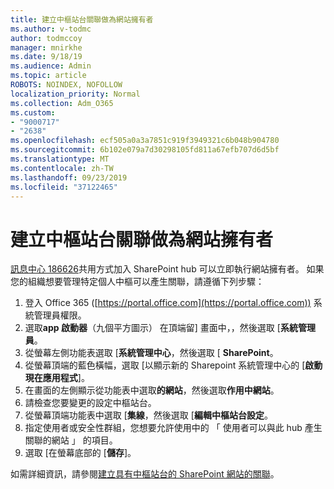 ```yaml
---
title: 建立中樞站台關聯做為網站擁有者
ms.author: v-todmc
author: todmccoy
manager: mnirkhe
ms.date: 9/18/19
ms.audience: Admin
ms.topic: article
ROBOTS: NOINDEX, NOFOLLOW
localization_priority: Normal
ms.collection: Adm_O365
ms.custom:
- "9000717"
- "2638"
ms.openlocfilehash: ecf505a0a3a7851c919f3949321c6b048b904780
ms.sourcegitcommit: 6b102e079a7d30298105fd811a67efb707d6d5bf
ms.translationtype: MT
ms.contentlocale: zh-TW
ms.lasthandoff: 09/23/2019
ms.locfileid: "37122465"
---
```

# <a name="associate-hub-sites-as-site-owner"></a>建立中樞站台關聯做為網站擁有者

[訊息中心 186626](https://admin.microsoft.com/Adminportal/Home?source=applauncher#/MessageCenter?id=MC186626)共用方式加入 SharePoint hub 可以立即執行網站擁有者。 如果您的組織想要管理特定個人中樞可以產生關聯，請遵循下列步驟： 

1. 登入 Office 365 ([https://portal.office.com](https://portal.office.com)) 系統管理員權限。
2. 選取**app 啟動器**（九個平方圖示） 在頂端留] 畫面中，，然後選取 [**系統管理員**。
3. 從螢幕左側功能表選取 [**系統管理中心**，然後選取 [ **SharePoint**。
4. 從螢幕頂端的藍色橫幅，選取 [以顯示新的 Sharepoint 系統管理中心的 [**啟動現在應用程式**]。
5. 在畫面的左側顯示從功能表中選取**的網站**，然後選取**作用中網站**。
6. 請檢查您要變更的設定中樞站台。
7. 從螢幕頂端功能表中選取 [**集線**，然後選取 [**編輯中樞站台設定**。
8. 指定使用者或安全性群組，您想要允許使用中的 「 使用者可以與此 hub 產生關聯的網站 」 的項目。
9. 選取 [在螢幕底部的 [**儲存**]。

如需詳細資訊，請參閱[建立具有中樞站台的 SharePoint 網站的關聯](https://support.office.com/article/associate-a-sharepoint-site-with-a-hub-site-ae0009fd-af04-4d3d-917d-88edb43efc05)。 
